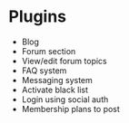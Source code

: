 # Plugins 
- Blog
- Forum section
- View/edit forum topics
- FAQ system
- Messaging system
- Activate black list
- Login using social auth 
- Membership plans to post
